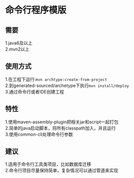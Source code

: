 <h1>命令行程序模版</h1>
<h2>需要</h2>
1.java6及以上<br>
2.mvn2以上<br>
<h2>使用方式</h2>
1.在工程下运行:<code>mvn archtype:create-from-project</code><br>
2.到generated-sourced/archetype下执行<code>mvn install/deploy</code><br>
3.通过命令行或者IDE创建工程<br>
<h2>特性</h2>
1.使用maven-assembly-plugin把相关jar和script一起打包<br>
2.简单的java启动脚本，将所有classpath加入，并且运行<br>
3.使用common-cli处理命令行参数<br>
<h2>建议</h2>
1.适用于命令行工具类项目，比如数据库迁移<br>
2.命令行项目尽量保持简单，复杂情况可以通过管道来实现<br>

